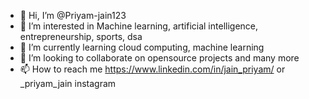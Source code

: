 - 👋 Hi, I’m @Priyam-jain123
- 👀 I’m interested in Machine learning, artificial intelligence, entrepreneurship, sports, dsa
- 🌱 I’m currently learning cloud computing, machine learning
- 💞️ I’m looking to collaborate on opensource projects and many more
- 📫 How to reach me https://www.linkedin.com/in/jain_priyam/ or _priyam_jain instagram 

<!---
Priyam-jain123/Priyam-jain123 is a ✨ special ✨ repository because its `README.md` (this file) appears on your GitHub profile.
You can click the Preview link to take a look at your changes.
--->
